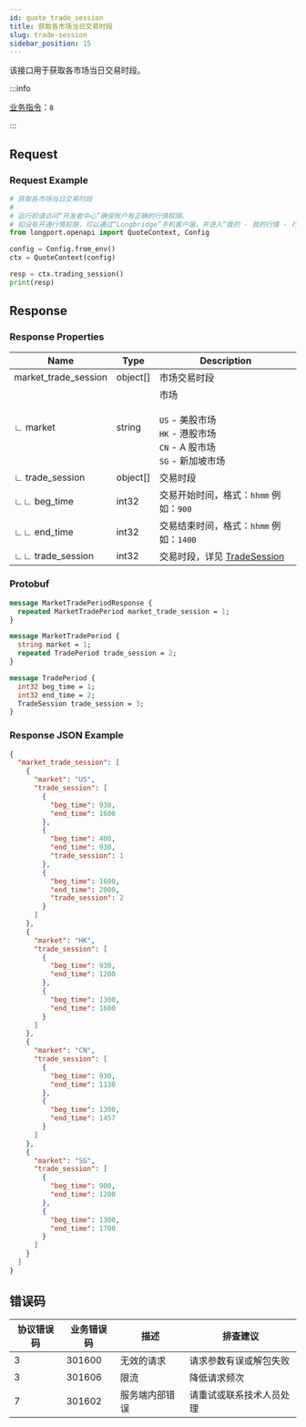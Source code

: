 ```yaml
---
id: quote_trade_session
title: 获取各市场当日交易时段
slug: trade-session
sidebar_position: 15
---
```


该接口用于获取各市场当日交易时段。

<SDKLinks module="quote" klass="QuoteContext" method="trading_session" />

:::info

[业务指令](../../socket/biz-command)：`8`

:::

## Request

### Request Example

```python
# 获取各市场当日交易时段
#
# 运行前请访问“开发者中心”确保账户有正确的行情权限。
# 如没有开通行情权限，可以通过“Longbridge”手机客户端，并进入“我的 - 我的行情 - 行情商城”购买开通行情权限。
from longport.openapi import QuoteContext, Config

config = Config.from_env()
ctx = QuoteContext(config)

resp = ctx.trading_session()
print(resp)
```

## Response

### Response Properties

| Name                 | Type     | Description                                                                                 |
| -------------------- | -------- | ------------------------------------------------------------------------------------------- |
| market_trade_session | object[] | 市场交易时段                                                                                |
| ∟ market             | string   | 市场<br/><br/>`US` - 美股市场<br/>`HK` - 港股市场<br/>`CN` - A 股市场<br/>`SG` - 新加坡市场 |
| ∟ trade_session      | object[] | 交易时段                                                                                    |
| ∟∟ beg_time          | int32    | 交易开始时间，格式：`hhmm` 例如：`900`                                                      |
| ∟∟ end_time          | int32    | 交易结束时间，格式：`hhmm` 例如：`1400`                                                     |
| ∟∟ trade_session     | int32    | 交易时段，详见 [TradeSession](../objects#tradesession---交易时段)                           |

### Protobuf

```protobuf
message MarketTradePeriodResponse {
  repeated MarketTradePeriod market_trade_session = 1;
}

message MarketTradePeriod {
  string market = 1;
  repeated TradePeriod trade_session = 2;
}

message TradePeriod {
  int32 beg_time = 1;
  int32 end_time = 2;
  TradeSession trade_session = 3;
}
```

### Response JSON Example

```json
{
  "market_trade_session": [
    {
      "market": "US",
      "trade_session": [
        {
          "beg_time": 930,
          "end_time": 1600
        },
        {
          "beg_time": 400,
          "end_time": 930,
          "trade_session": 1
        },
        {
          "beg_time": 1600,
          "end_time": 2000,
          "trade_session": 2
        }
      ]
    },
    {
      "market": "HK",
      "trade_session": [
        {
          "beg_time": 930,
          "end_time": 1200
        },
        {
          "beg_time": 1300,
          "end_time": 1600
        }
      ]
    },
    {
      "market": "CN",
      "trade_session": [
        {
          "beg_time": 930,
          "end_time": 1130
        },
        {
          "beg_time": 1300,
          "end_time": 1457
        }
      ]
    },
    {
      "market": "SG",
      "trade_session": [
        {
          "beg_time": 900,
          "end_time": 1200
        },
        {
          "beg_time": 1300,
          "end_time": 1700
        }
      ]
    }
  ]
}
```

## 错误码

| 协议错误码 | 业务错误码 | 描述           | 排查建议                 |
| ---------- | ---------- | -------------- | ------------------------ |
| 3          | 301600     | 无效的请求     | 请求参数有误或解包失败   |
| 3          | 301606     | 限流           | 降低请求频次             |
| 7          | 301602     | 服务端内部错误 | 请重试或联系技术人员处理 |
